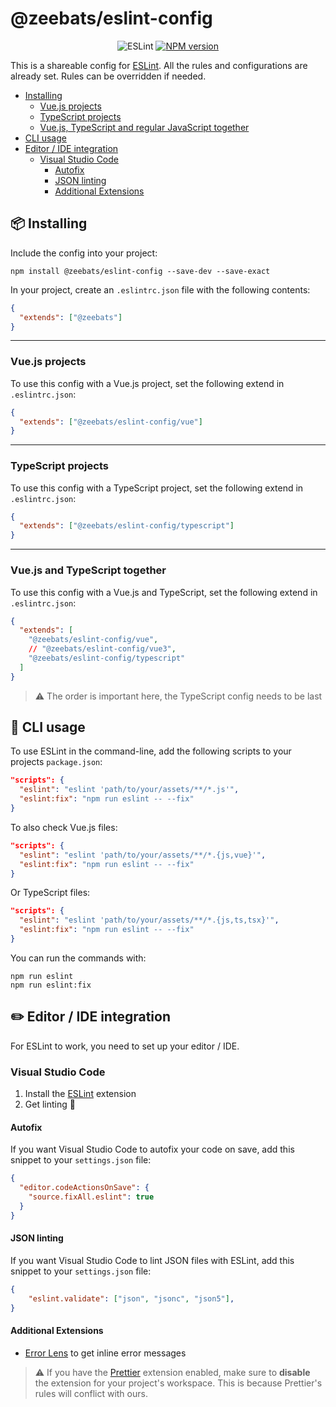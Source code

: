 # @zeebats/eslint-config

<p align="center">
    <img src="https://img.shields.io/badge/eslint-%5E8-brightgreen" alt="ESLint">
    <a href="https://www.npmjs.com/package/@zeebats/eslint-config"><img src="https://img.shields.io/npm/v/@zeebats/eslint-config.svg" alt="NPM version"></a>
</p>

This is a shareable config for [ESLint](https://eslint.org). All the rules and configurations are already set. Rules can be overridden if needed.

- [Installing](#package-installing)
    - [Vue.js projects](#vuejs-projects)
    - [TypeScript projects](#typescript-projects)
    - [Vue.js, TypeScript and regular JavaScript together](#vuejs-typescript-and-regular-javascript-together)
- [CLI usage](#rocket-cli-usage)
- [Editor / IDE integration](#pencil2-editor--ide-integration)
    - [Visual Studio Code](#visual-studio-code)
        - [Autofix](#autofix)
        - [JSON linting](#json-linting)
        - [Additional Extensions](#additional-extensions)

## :package: Installing

Include the config into your project:

```shell
npm install @zeebats/eslint-config --save-dev --save-exact
```

In your project, create an `.eslintrc.json` file with the following contents:

```json
{
  "extends": ["@zeebats"]
}
```

---

### Vue.js projects

To use this config with a Vue.js project, set the following extend in `.eslintrc.json`:

```json
{
  "extends": ["@zeebats/eslint-config/vue"]
}
```

---

### TypeScript projects

To use this config with a TypeScript project, set the following extend in `.eslintrc.json`:

```json
{
  "extends": ["@zeebats/eslint-config/typescript"]
}
```

---

### Vue.js and TypeScript together

To use this config with a Vue.js and TypeScript, set the following extend in `.eslintrc.json`:

```json
{
  "extends": [
    "@zeebats/eslint-config/vue",
    // "@zeebats/eslint-config/vue3",
    "@zeebats/eslint-config/typescript"
  ]
}
```

> :warning: The order is important here, the TypeScript config needs to be last

## :rocket: CLI usage

To use ESLint in the command-line, add the following scripts to your projects `package.json`:

```json
"scripts": {
  "eslint": "eslint 'path/to/your/assets/**/*.js'",
  "eslint:fix": "npm run eslint -- --fix"
}
```

To also check Vue.js files:

```json
"scripts": {
  "eslint": "eslint 'path/to/your/assets/**/*.{js,vue}'",
  "eslint:fix": "npm run eslint -- --fix"
}
```

Or TypeScript files:

```json
"scripts": {
  "eslint": "eslint 'path/to/your/assets/**/*.{js,ts,tsx}'",
  "eslint:fix": "npm run eslint -- --fix"
}
```

You can run the commands with:

```shell
npm run eslint
npm run eslint:fix
```

## :pencil2: Editor / IDE integration

For ESLint to work, you need to set up your editor / IDE.

### Visual Studio Code

1. Install the [ESLint](https://marketplace.visualstudio.com/items?itemName=dbaeumer.vscode-eslint) extension
2. Get linting :rocket:

#### Autofix

If you want Visual Studio Code to autofix your code on save, add this snippet to your `settings.json` file:

```json
{
  "editor.codeActionsOnSave": {
    "source.fixAll.eslint": true
  }
}
```

#### JSON linting

If you want Visual Studio Code to lint JSON files with ESLint, add this snippet to your `settings.json` file:

```json
{
    "eslint.validate": ["json", "jsonc", "json5"],
}
```

#### Additional Extensions
- [Error Lens](https://marketplace.visualstudio.com/items?itemName=usernamehw.errorlens) to get inline error messages

> :warning: If you have the [Prettier](https://marketplace.visualstudio.com/items?itemName=esbenp.prettier-vscode) extension enabled, make sure to **disable** the extension for your project's workspace. This is because Prettier's rules will conflict with ours.
